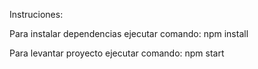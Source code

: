 Instruciones:

Para instalar dependencias ejecutar comando: npm install

Para levantar proyecto ejecutar comando: npm start

